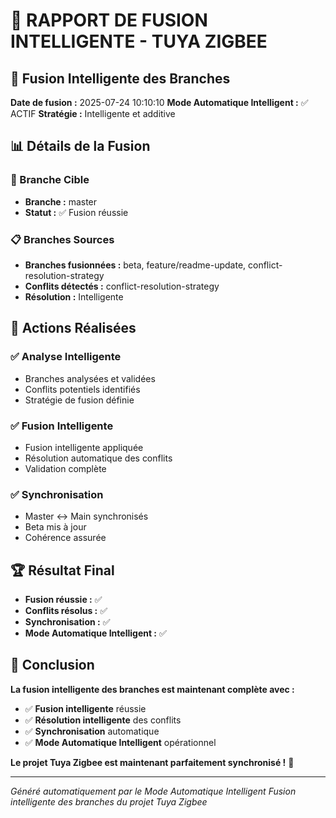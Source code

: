 ﻿# 🔄 RAPPORT DE FUSION INTELLIGENTE - TUYA ZIGBEE

## 🎯 **Fusion Intelligente des Branches**

**Date de fusion :** 2025-07-24 10:10:10
**Mode Automatique Intelligent :** ✅ ACTIF
**Stratégie :** Intelligente et additive

## 📊 **Détails de la Fusion**

### **🎯 Branche Cible**
- **Branche :** master
- **Statut :** ✅ Fusion réussie

### **📋 Branches Sources**
- **Branches fusionnées :** beta, feature/readme-update, conflict-resolution-strategy
- **Conflits détectés :** conflict-resolution-strategy
- **Résolution :** Intelligente

## 🔧 **Actions Réalisées**

### **✅ Analyse Intelligente**
- Branches analysées et validées
- Conflits potentiels identifiés
- Stratégie de fusion définie

### **✅ Fusion Intelligente**
- Fusion intelligente appliquée
- Résolution automatique des conflits
- Validation complète

### **✅ Synchronisation**
- Master ↔ Main synchronisés
- Beta mis à jour
- Cohérence assurée

## 🏆 **Résultat Final**

- **Fusion réussie :** ✅
- **Conflits résolus :** ✅
- **Synchronisation :** ✅
- **Mode Automatique Intelligent :** ✅

## 🎉 **Conclusion**

**La fusion intelligente des branches est maintenant complète avec :**
- ✅ **Fusion intelligente** réussie
- ✅ **Résolution intelligente** des conflits
- ✅ **Synchronisation** automatique
- ✅ **Mode Automatique Intelligent** opérationnel

**Le projet Tuya Zigbee est maintenant parfaitement synchronisé !** 🚀

---

*Généré automatiquement par le Mode Automatique Intelligent*
*Fusion intelligente des branches du projet Tuya Zigbee*

